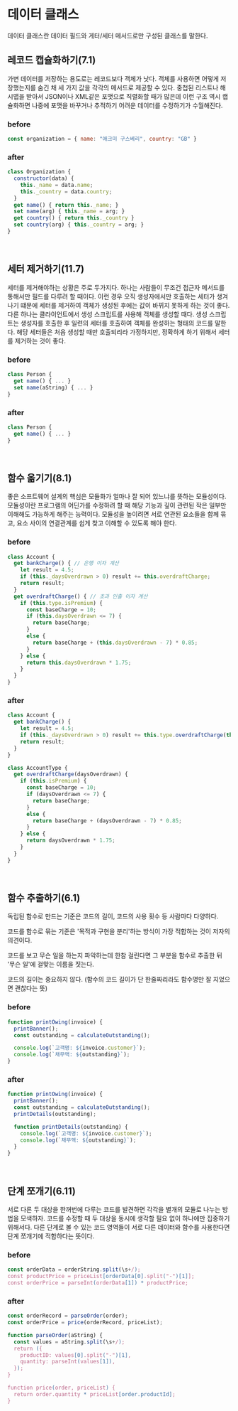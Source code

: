 # 데이터 클래스
데이터 클래스란 데이터 필드와 게터/세터 메서드로만 구성된 클래스를 말한다.

## 레코드 캡슐화하기(7.1)
가변 데이터를 저장하는 용도로는 레코드보다 객체가 낫다. 객체를 사용하면 어떻게 저장했는지를 숨긴 채 세 가지 값을 각각의 메서드로 제공할 수 있다. 중첩된 리스트나 해시맵을 받아서 JSON이나 XML같은 포맷으로 직렬화할 때가 많은데 이런 구조 역시 캡슐화하면 나중에 포맷을 바꾸거나 추적하기 어려운 데이터를 수정하기가 수월해진다.
### before
```javascript
const organization = { name: "애크미 구스베리", country: "GB" }
```

### after
```javascript
class Organization {
  constructor(data) {
    this._name = data.name;
    this._country = data.country;
  }
  get name() { return this._name; }
  set name(arg) { this._name = arg; }
  get country() { return this._country }
  set country(arg) { this._country = arg; }
}
```

</br>

## 세터 제거하기(11.7)
세터를 제거해야하는 상황은 주로 두가지다. 하나는 사람들이 무조건 접근자 메서드를 통해서만 필드를 다루려 할 때이다. 이런 경우 오직 생성자에서만 호출하는 세터가 생겨나기 떄문에 세터를 제거하여 객체가 생성된 후에는 값이 바뀌지 못하게 하는 것이 좋다. 
다른 하나는 클라이언트에서 생성 스크립트를 사용해 객체를 생성할 때다. 생성 스크립트는 생성자를 호출한 후 일련의 세터를 호출하여 객체를 완성하는 형태의 코드를 말한다. 해당 세터들은 처음 생성할 때만 호출되리라 가정하지만, 정확하게 하기 위해서 세터를 제거하는 것이 좋다.
### before
```javascript
class Person {
  get name() { ... }
  set name(aString) { ... }
}
```

### after
```javascript
class Person {
  get name() { ... }
}
```

</br>

## 함수 옮기기(8.1)
좋은 소프트웨어 설계의 핵심은 모듈화가 얼마나 잘 되어 있느냐를 뜻하는 모듈성이다. 모듈성이란 프로그램의 어딘가를 수정하려 할 때 해당 기능과 깊이 관련된 작은 일부만 이해해도 가능하게 해주는 능력이다. 모듈성을 높이려면 서로 연관된 요소들을 함께 묶고, 요소 사이의 연결관계를 쉽게 찾고 이해할 수 있도록 해야 한다.
### before
```javascript
class Account {
  get bankCharge() { // 은행 이자 계산 
    let result = 4.5;
    if (this._daysOverdrawn > 0) result += this.overdraftCharge;
    return result;
  }
  get overdraftCharge() { // 초과 인출 이자 계산
    if (this.type.isPremium) {
      const baseCharge = 10;
      if (this.daysOverdrawn <= 7) {
        return baseCharge;
      }
      else {
        return baseCharge + (this.daysOverdrawn - 7) * 0.85;
      }
    } else {
      return this.daysOverdrawn * 1.75;
    }
  }
}
```

### after
```javascript
class Account {
  get bankCharge() {
    let result = 4.5;
    if (this._daysOverdrawn > 0) result += this.type.overdraftCharge(this.daysOverdrawn);
    return result;
  }
}

class AccountType {
  get overdraftCharge(daysOverdrawn) {
    if (this.isPremium) {
      const baseCharge = 10;
      if (daysOverdrawn <= 7) {
        return baseCharge;
      }
      else {
        return baseCharge + (daysOverdrawn - 7) * 0.85;
      }
    } else {
      return daysOverdrawn * 1.75;
    }
  }
}
```

</br>

## 함수 추출하기(6.1)
독립된 함수로 만드는 기준은 코드의 길이, 코드의 사용 횟수 등 사람마다 다양하다.

코드를 함수로 묶는 기준은 '목적과 구현을 분리'하는 방식이 가장 적합하는 것이 저자의 의견이다.

코드를 보고 무슨 일을 하는지 파악하는데 한참 걸린다면 그 부분을 함수로 추출한 뒤 '무슨 일'에 걸맞는 이름을 짓는다.

코드의 길이는 중요하지 않다. (함수의 코드 길이가 단 한줄짜리라도 함수명만 잘 지었으면 괜찮다는 뜻)

### before
```javascript
function printOwing(invoice) {
  printBanner();
  const outstanding = calculateOutstanding();

  console.log(`고객명: ${invoice.customer}`);
  console.log(`채무액: ${outstanding}`);
}
```

### after
```javascript
function printOwing(invoice) {
  printBanner();
  const outstanding = calculateOutstanding();
  printDetails(outstanding);

  function printDetails(outstanding) {
    console.log(`고객명: ${invoice.customer}`);
    console.log(`채무액: ${outstanding}`);
  }
}
```

</br>

## 단계 쪼개기(6.11)
서로 다른 두 대상을 한꺼번에 다루는 코드를 발견하면 각각을 별개의 모듈로 나누는 방법을 모색하자. 코드를 수정할 때 두 대상을 동시에 생각할 필요 없이 하나에만 집중하기 위해서다. 다른 단계로 볼 수 있는 코드 영역들이 서로 다른 데이터와 함수를 사용한다면 단계 쪼개기에 적합하다는 뜻이다.
### before
```javascript
const orderData = orderString.split(\s+/);
const productPrice = priceList[orderData[0].split("-")[1]];
const orderPrice = parseInt(orderData[1]) * productPrice;
```

### after
```javascript
const orderRecord = parseOrder(order);
const orderPrice = price(orderRecord, priceList); 

function parseOrder(aString) {
  const values = aString.split(\s+/);
  return ({
    productID: values[0].split("-")[1],
    quantity: parseInt(values[1]),
  });
}

function price(order, priceList) {
  return order.quantity * priceList[order.productId];
}
```
